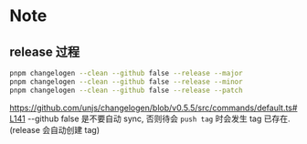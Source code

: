 # Note

## release 过程

```sh
pnpm changelogen --clean --github false --release --major
pnpm changelogen --clean --github false --release --minor
pnpm changelogen --clean --github false --release --patch
```

https://github.com/unjs/changelogen/blob/v0.5.5/src/commands/default.ts#L141
--github false 是不要自动 sync, 否则待会 `push tag` 时会发生 tag 已存在. (release 会自动创建 tag)
